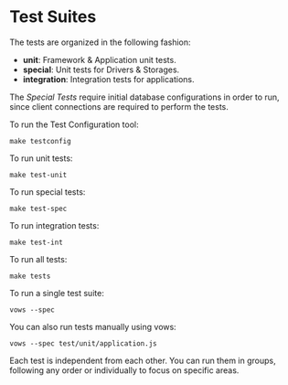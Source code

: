 
# Test Suites

The tests are organized in the following fashion:

- **unit**: Framework & Application unit tests.
- **special**: Unit tests for Drivers & Storages.
- **integration**: Integration tests for applications.

The _Special Tests_ require initial database configurations in order to run, since client
connections are required to perform the tests.

To run the Test Configuration tool:

    make testconfig

To run unit tests:

    make test-unit
    
To run special tests:

    make test-spec
    
To run integration tests:

    make test-int
    
To run all tests:
    
    make tests
    
To run a single test suite:

    vows --spec 
    
You can also run tests manually using vows:

    vows --spec test/unit/application.js

Each test is independent from each other. You can run them in groups, following any order
or individually to focus on specific areas.